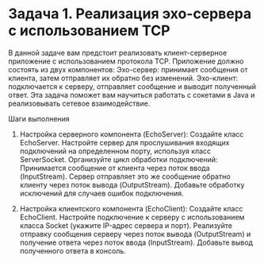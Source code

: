 # Задача 1. Реализация эхо-сервера с использованием TCP

В данной задаче вам предстоит реализовать клиент-серверное приложение с использованием протокола TCP. Приложение должно состоять из двух компонентов:
Эхо-сервер: принимает сообщения от клиента, затем отправляет их обратно без изменений.
Эхо-клиент: подключается к серверу, отправляет сообщение и выводит полученный ответ.
Эта задача поможет вам научиться работать с сокетами в Java и реализовывать сетевое взаимодействие.


Шаги выполнения

1. Настройка серверного компонента (EchoServer):
Создайте класс EchoServer.
Настройте сервер для прослушивания входящих подключений на определенном порту, используя класс ServerSocket.
Организуйте цикл обработки подключений:
Принимается сообщение от клиента через поток ввода (InputStream).
Сервер отправляет это же сообщение обратно клиенту через поток вывода (OutputStream).
Добавьте обработку исключений для случаев ошибок подключения.


2. Настройка клиентского компонента (EchoClient):
Создайте класс EchoClient.
Настройте подключение к серверу с использованием класса Socket (укажите IP-адрес сервера и порт).
Реализуйте отправку сообщения серверу через поток вывода (OutputStream) и получение ответа через поток ввода (InputStream).
Добавьте вывод полученного ответа в консоль.
